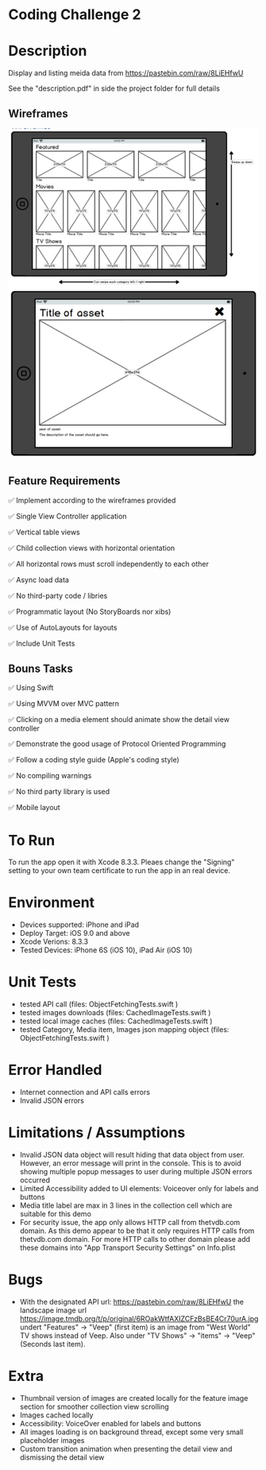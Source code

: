 # Coding Challenge 2
# Description

Display and listing meida data from https://pastebin.com/raw/8LiEHfwU

See the "description.pdf" in side the project folder for full details

## Wireframes
![Wireframe 1](Wireframes/1.jpg)
![Wireframe 2](Wireframes/2.jpg)


## Feature Requirements
✅ Implement according to the wireframes provided

✅ Single View Controller application

✅ Vertical table views

✅ Child collection views with horizontal orientation

✅ All horizontal rows must scroll independently to each other

✅ Async load data

✅ No third-party code / libries

✅ Programmatic layout (No StoryBoards nor xibs)

✅ Use of AutoLayouts for layouts

✅ Include Unit Tests

## Bouns Tasks
✅ Using Swift

✅ Using MVVM over MVC pattern

✅ Clicking on a media element should animate show the detail view controller

✅ Demonstrate the good usage of Protocol Oriented Programming 

✅ Follow a coding style guide (Apple's coding style)

✅ No compiling warnings

✅ No third party library is used

✅ Mobile layout

# To Run
To run the app open it with Xcode 8.3.3. Pleaes change the "Signing" setting to your own team certificate to run the app in an real device.

# Environment
* Devices supported: iPhone and iPad
* Deploy Target: iOS 9.0 and above
* Xcode Verions: 8.3.3
* Tested Devices: iPhone 6S (iOS 10), iPad Air (iOS 10)

# Unit Tests
* tested API call (files: ObjectFetchingTests.swift )
* tested images downloads  (files: CachedImageTests.swift )
* tested local image caches (files: CachedImageTests.swift )
* tested Category, Media item, Images json mapping object (files: ObjectFetchingTests.swift )

# Error Handled
* Internet connection and API calls errors
* Invalid JSON errors

# Limitations / Assumptions
* Invalid JSON data object will result hiding that data object from user. However, an error message will print in the console. This is to avoid showing multiple popup messages to user during multiple JSON errors occurred
* Limited Accessibility added to UI elements: Voiceover only for labels and buttons
* Media title label are max in 3 lines in the collection cell which are suitable for this demo
* For security issue, the app only allows HTTP call from thetvdb.com domain. As this demo appear to be that it only requires HTTP calls from thetvdb.com domain. For more HTTP calls to other domain please add these domains into "App Transport Security Settings" on Info.plist

# Bugs
* With the designated API url: https://pastebin.com/raw/8LiEHfwU the landscape image url https://image.tmdb.org/t/p/original/6ROakWtfAXIZCFzBsBE4Cr70urA.jpg undert "Features" -> "Veep" (first item) is an image from "West World" TV shows instead of Veep. Also under "TV Shows" -> "items" -> "Veep" (Seconds last item).

# Extra
* Thumbnail version of images are created locally for the feature image section for smoother collection view scrolling
* Images cached locally
* Accessibility: VoiceOver enabled for labels and buttons
* All images loading is on background thread, except some very small placeholder images
* Custom transition animation when presenting the detail view and dismissing the detail view